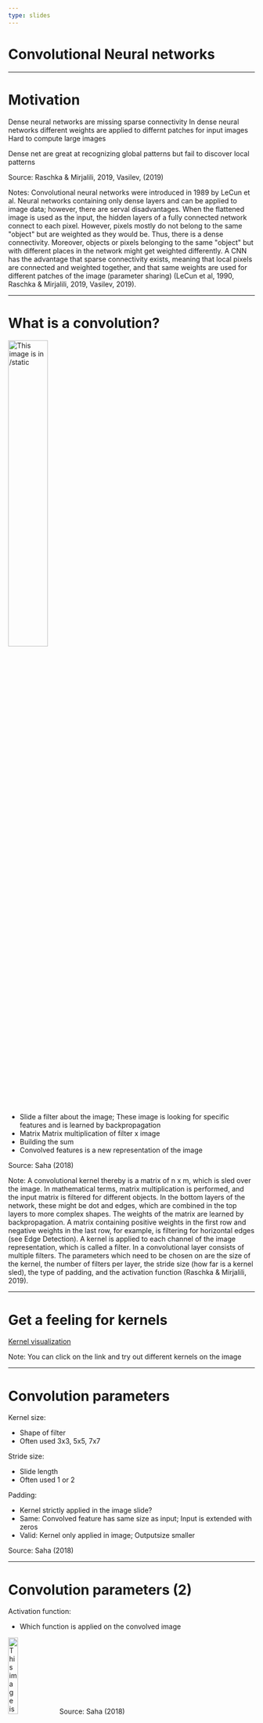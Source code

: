 ```yaml
---
type: slides
---
```


# Convolutional Neural networks 

---

# Motivation
Dense neural networks are missing sparse connectivity 
In dense neural networks different weights are applied to differnt patches for input images
Hard to compute large images

Dense net are great at recognizing global patterns but fail to discover local patterns

Source: Raschka & Mirjalili, 2019, Vasilev, (2019)

Notes: Convolutional neural networks were introduced in 1989 by LeCun et al. Neural networks containing only dense layers and can be applied to image data; however, there are serval disadvantages. When the flattened image is used as the input, the hidden layers of a fully connected network connect to each pixel. However, pixels mostly do not belong to the same "object" but are weighted as they would be. Thus, there is a dense connectivity. Moreover, objects or pixels belonging to the same "object" but with different places in the network might get weighted differently. A CNN has the advantage that sparse connectivity exists, meaning that local pixels are connected and weighted together, and that same weights are used for different patches of the image (parameter sharing) (LeCun et al, 1990, Raschka & Mirjalili, 2019, Vasilev, 2019). 

---

# What is a convolution?

<img src="vl3/convolution.gif" alt="This image is in /static" width="40%">

- Slide a filter about the image; These image is looking for specific features and is learned by backpropagation
- Matrix Matrix multiplication of filter x image
- Building the sum
- Convolved features is a new representation of the image

Source: Saha (2018)

Note: A convolutional kernel thereby is a matrix of n x m, which is sled over the image. In mathematical terms, matrix multiplication is performed, and the input matrix is filtered for different objects. In the bottom layers of the network, these might be dot and edges, which are combined in the top layers to more complex shapes. The weights of the matrix are learned by backpropagation. A matrix containing positive weights in the first row and negative weights in the last row, for example, is filtering for horizontal edges (see Edge Detection). A kernel is applied to each channel of the image representation, which is called a filter. In a convolutional layer consists of multiple filters. The parameters which need to be chosen on are the size of the kernel, the number of filters per layer, the stride size (how far is a kernel sled), the type of padding, and the activation function (Raschka & Mirjalili, 2019).


---

# Get a feeling for kernels

<a href="http://setosa.io/ev/image-kernels/" target="blank">Kernel visualization</a> 

Note: You can click on the link and try out different kernels on the image

---

# Convolution parameters

Kernel size:
- Shape of filter
- Often used 3x3, 5x5, 7x7

Stride size:
- Slide length
- Often used 1 or 2

Padding:
- Kernel strictly applied in the image slide?
- Same: Convolved feature has same size as input; Input is extended with zeros
- Valid: Kernel only applied in image; Outputsize smaller

Source: Saha (2018)

---

# Convolution parameters (2)
Activation function:
- Which function is applied on the convolved image

<img src="vl3/padding.gif" alt="This image is in /static" width="20%">
Source: Saha (2018)

Note: This image shows the valid padding. It can be clearly seen that the kernel is going over the edge of the image.

---

# CNN video explanation

<html>
<iframe width="800" height="500" src="https://www.youtube.com/embed/py5byOOHZM8" frameborder="0" allow="accelerometer; autoplay; encrypted-media; gyroscope; picture-in-picture" allowfullscreen></iframe>
</html>

Source: https://www.youtube.com/watch?v=ILsA4nyG7I0&list=PLVZqlMpoM6kaJX_2lLKjEhWI0NlqHfqzp

Note: This video explains very well, how an neural network basically works.

---

# What about color images and multi-channels?

<img src="vl3/colored_convolution.gif" alt="This image is in /static" width="50%">

The given concepts can also be extended to multiple channels.
Now each filter exists of multiple kernels added together

The convolutions of the second convolutional layer as the combination of the convolved output of the first layer.
Compared to the image above:

Instead of having for example 3 channels (R,G,B), the output of the first convolution may have 16,32 or 128 or many more channels. For each filter of the first convolutional layer there is one channel output.
Source: Saha (2018)

---

# Pooling

<img src="vl3/pooling.jpeg" alt="This image is in /static" width="40%">

Source: Raschka & Mirjalili, 2019

Note: The second important operation in a Convolutional Network is called pooling. There are three types of pooling, namely max pooling, average pooling, and global (max or average) pooling. The aim is to make the algorithm invariant to local changes. Thus neighboring pixels are treated as one area. In a max-pooling operation, the maximum activation for each area is taken, for average pooling, the average pixel value is used. The advantage of the pooling operations is that they also reduce the input size; thus, the computation gets also more efficient. Global pooling is not extracting the maximum or average pixel value for image sub-regions but for the whole input. It can be used instead of a flatten layer to connect the multi-dimensional convolutional layers to fully connected layers (Raschka & Mirjalili, 2019). Similar to the convolutional also here the parameters are the pooling size, stride size and padding. A global pooling as seen on the next slide is just a special pooling with the size of the input size. Thus, each channel is reduced to one number

---

# Global Pooling

<img src="vl3/global_average_pooling_a.png" alt="This image is in /static" width="50%">

Image source: https://peltarion.com/knowledge-center/documentation/modeling-view/build-an-ai-model/blocks/2d-global-average-pooling

Note: A flatten layer or global pooling needs to be used to connect the multi-dimensional convolution to the fully connected layers which only take one dimensional inputs.
Did you rember the reshaping of the image? The same is done in the flatten command. The convoluted output is "flattend" into a list/vector.
Using a global pooling has the advantage that the number of parameters in the network are less as the output is summarized in one number instead in a list of pixels.

---

# Overall architecture

<img src="vl3/cnn_architecture.jpeg" alt="This image is in /static" width="80%">

Note: Concluding, most CNNs follow the following architecture: A convolutional layer followed by a pooling layer form convolutional blocks. Multiple convolutional blocks are stacked sequentially together. For connecting the convolutional part with dense layers, a flatten or global pooling layer is used. The dense layers are afterward connected with the output layer.

---

# A simple convolutional neural network in Tensorflow.keras

```python
def neural_network_2():
    input_ = layers.Input(shape=(32,32,3)) # Define the input size of the image
    cnn = layers.Conv2D(16, (3,3), activation="relu") (input_) # first conv layer with 16 filters, by a 3 by 3 kernel size, stride 2, acitvation relu
    cnn = layers.MaxPooling2D() (cnn) # max pooling layer to reduce dimensions, size 2 by 2 (keras default)
    
    cnn = layers.Conv2D(32, (3,3), activation="relu") (cnn)
    cnn = layers.MaxPooling2D() (cnn) # max pooling layer to reduce dimensions, size 2 by 2 (keras default)
    
    flatten = layers.Flatten() (cnn) # flatten to connect the second convolutional layer to the fully connected layers
    
    dense = layers.Dense(32, activation="relu") (flatten)
    dense = layers.Dense(16,  activation="relu") (dense)
    
    output = layers.Dense(10, activation="softmax") (dense) # output; 10 different classes
    
    opt = optimizers.Adam()
    
    m= models.Model(input_, output)
    m.compile(optimizer=opt,
              loss='categorical_crossentropy',
              metrics=['accuracy'])
    
    return m
```

---

# Pooling vs strides

<html>
<iframe width="800" height="450" src="https://www.youtube.com/embed/fwNLf4t7MR8" frameborder="0" allow="accelerometer; autoplay; encrypted-media; gyroscope; picture-in-picture" allowfullscreen></iframe>
</html>

There is a debate going on if pooling should be replaced by strides. 
A lot of networks are using pooling - this more the "historic way"
New network architecutre (we will discuss them next week) are replacing these with strides

Source: https://youtu.be/fwNLf4t7MR8

---

# Let's do some coding ... 
